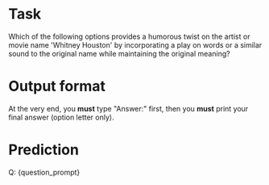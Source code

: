 # Task
Which of the following options provides a humorous twist on the artist or movie name 'Whitney Houston' by incorporating a play on words or a similar sound to the original name while maintaining the original meaning?

# Output format
At the very end, you **must** type "Answer:" first, then you **must** print your final answer (option letter only).

# Prediction
Q: {question_prompt}